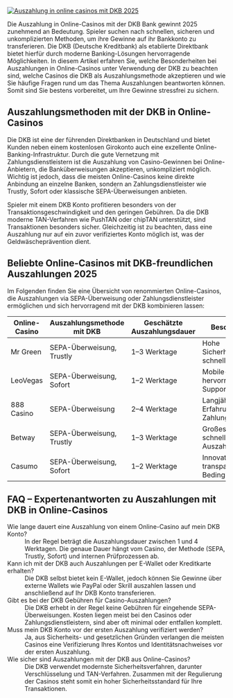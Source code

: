 [![Auszahlung in online casinos mit DKB 2025](https://123-caf.pages.dev/gitsignup.png)](https://vrmoo.ru/Bt82HjjY)

<p>Die Auszahlung in Online-Casinos mit der DKB Bank gewinnt 2025 zunehmend an Bedeutung. Spieler suchen nach schnellen, sicheren und unkomplizierten Methoden, um ihre Gewinne auf ihr Bankkonto zu transferieren. Die DKB (Deutsche Kreditbank) als etablierte Direktbank bietet hierfür durch moderne Banking-Lösungen hervorragende Möglichkeiten. In diesem Artikel erfahren Sie, welche Besonderheiten bei Auszahlungen in Online-Casinos unter Verwendung der DKB zu beachten sind, welche Casinos die DKB als Auszahlungsmethode akzeptieren und wie Sie häufige Fragen rund um das Thema Auszahlungen beantworten können. Somit sind Sie bestens vorbereitet, um Ihre Gewinne stressfrei zu sichern.</p>  <h2>Auszahlungsmethoden mit der DKB in Online-Casinos</h2> <p>Die DKB ist eine der führenden Direktbanken in Deutschland und bietet Kunden neben einem kostenlosen Girokonto auch eine exzellente Online-Banking-Infrastruktur. Durch die gute Vernetzung mit Zahlungsdienstleistern ist die Auszahlung von Casino-Gewinnen bei Online-Anbietern, die Banküberweisungen akzeptieren, unkompliziert möglich. Wichtig ist jedoch, dass die meisten Online-Casinos keine direkte Anbindung an einzelne Banken, sondern an Zahlungsdienstleister wie Trustly, Sofort oder klassische SEPA-Überweisungen anbieten.</p> <p>Spieler mit einem DKB Konto profitieren besonders von der Transaktionsgeschwindigkeit und den geringen Gebühren. Da die DKB moderne TAN-Verfahren wie PushTAN oder chipTAN unterstützt, sind Transaktionen besonders sicher. Gleichzeitig ist zu beachten, dass eine Auszahlung nur auf ein zuvor verifiziertes Konto möglich ist, was der Geldwäscheprävention dient.</p>  <h2>Beliebte Online-Casinos mit DKB-freundlichen Auszahlungen 2025</h2> <p>Im Folgenden finden Sie eine Übersicht von renommierten Online-Casinos, die Auszahlungen via SEPA-Überweisung oder Zahlungsdienstleister ermöglichen und sich hervorragend mit der DKB kombinieren lassen:</p>  <table>   <thead>     <tr>       <th>Online-Casino</th>       <th>Auszahlungsmethode mit DKB</th>       <th>Geschätzte Auszahlungsdauer</th>       <th>Besonderheiten</th>     </tr>   </thead>   <tbody>     <tr>       <td>Mr Green</td>       <td>SEPA-Überweisung, Trustly</td>       <td>1–3 Werktage</td>       <td>Hohe Sicherheitsstandards, schnelle Verifizierung</td>     </tr>     <tr>       <td>LeoVegas</td>       <td>SEPA-Überweisung, Sofort</td>       <td>1–2 Werktage</td>       <td>Mobile-friendly, hervorragender Support</td>     </tr>     <tr>       <td>888 Casino</td>       <td>SEPA-Überweisung</td>       <td>2–4 Werktage</td>       <td>Langjährige Erfahrung, diverse Zahlungsmethoden</td>     </tr>     <tr>       <td>Betway</td>       <td>SEPA-Überweisung, Trustly</td>       <td>1–3 Werktage</td>       <td>Großes Spielportfolio, schnelle Auszahlungen</td>     </tr>     <tr>       <td>Casumo</td>       <td>SEPA-Überweisung, Sofort</td>       <td>1–2 Werktage</td>       <td>Innovatives Design, transparente Bedingungen</td>     </tr>   </tbody> </table>  <h2>FAQ – Expertenantworten zu Auszahlungen mit DKB in Online-Casinos</h2> <dl>   <dt>Wie lange dauert eine Auszahlung von einem Online-Casino auf mein DKB Konto?</dt>   <dd>In der Regel beträgt die Auszahlungsdauer zwischen 1 und 4 Werktagen. Die genaue Dauer hängt vom Casino, der Methode (SEPA, Trustly, Sofort) und internen Prüfprozessen ab.</dd>    <dt>Kann ich mit der DKB auch Auszahlungen per E-Wallet oder Kreditkarte erhalten?</dt>   <dd>Die DKB selbst bietet kein E-Wallet, jedoch können Sie Gewinne über externe Wallets wie PayPal oder Skrill auszahlen lassen und anschließend auf Ihr DKB Konto transferieren.</dd>    <dt>Gibt es bei der DKB Gebühren für Casino-Auszahlungen?</dt>   <dd>Die DKB erhebt in der Regel keine Gebühren für eingehende SEPA-Überweisungen. Kosten liegen meist bei den Casinos oder Zahlungsdienstleistern, sind aber oft minimal oder entfallen komplett.</dd>    <dt>Muss mein DKB Konto vor der ersten Auszahlung verifiziert werden?</dt>   <dd>Ja, aus Sicherheits- und gesetzlichen Gründen verlangen die meisten Casinos eine Verifizierung Ihres Kontos und Identitätsnachweises vor der ersten Auszahlung.</dd>    <dt>Wie sicher sind Auszahlungen mit der DKB aus Online-Casinos?</dt>   <dd>Die DKB verwendet modernste Sicherheitsverfahren, darunter Verschlüsselung und TAN-Verfahren. Zusammen mit der Regulierung der Casinos steht somit ein hoher Sicherheitsstandard für Ihre Transaktionen.</dd> </dl>